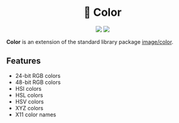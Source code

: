 <h1 align="center">🎨 Color</h1>

<p align="center">
    <a href="https://travis-ci.com/pegasus-toolset/color"><img src="https://travis-ci.com/pegasus-toolset/color.svg?branch=main" /></a>
    <a href="https://app.codecov.io/gh/pegasus-toolset/color"><img src="https://codecov.io/gh/pegasus-toolset/color/branch/main/graph/badge.svg?token=3R6863F2HA" /></a>
</p>

**Color** is an extension of the standard library package
[image/color](https://golang.org/pkg/image/color/).

## Features

- 24-bit RGB colors
- 48-bit RGB colors
- HSI colors
- HSL colors
- HSV colors
- XYZ colors
- X11 color names
